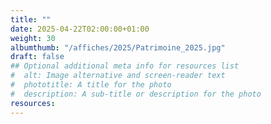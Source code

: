 ```yaml
---
title: ""
date: 2025-04-22T02:00:00+01:00
weight: 30
albumthumb: "/affiches/2025/Patrimoine_2025.jpg"
draft: false
## Optional additional meta info for resources list
#  alt: Image alternative and screen-reader text
#  phototitle: A title for the photo
#  description: A sub-title or description for the photo
resources:
---
```


